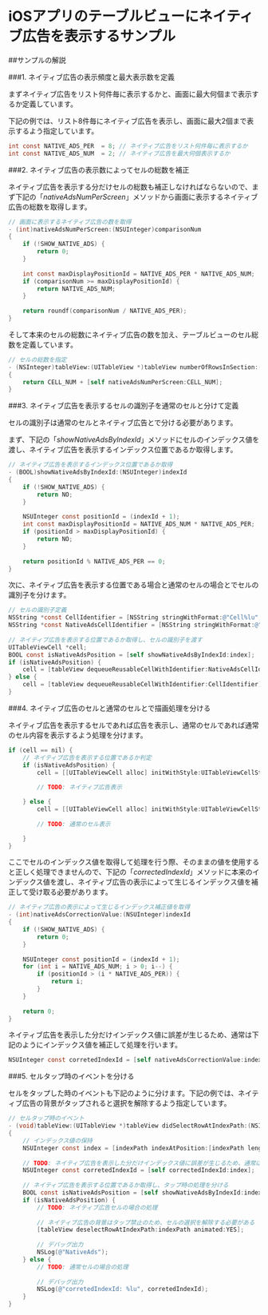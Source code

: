 iOSアプリのテーブルビューにネイティブ広告を表示するサンプル
============================

##サンプルの解説

###1. ネイティブ広告の表示頻度と最大表示数を定義

まずネイティブ広告をリスト何件毎に表示するかと、画面に最大何個まで表示するか定義しています。

下記の例では、リスト8件毎にネイティブ広告を表示し、画面に最大2個まで表示するよう指定しています。

```objective-c
int const NATIVE_ADS_PER  = 8; // ネイティブ広告をリスト何件毎に表示するか
int const NATIVE_ADS_NUM  = 2; // ネイティブ広告を最大何個表示するか
```

###2. ネイティブ広告の表示数によってセルの総数を補正

ネイティブ広告を表示する分だけセルの総数も補正しなければならないので、まず下記の「_nativeAdsNumPerScreen_」メソッドから画面に表示するネイティブ広告の総数を取得します。

```objective-c
// 画面に表示するネイティブ広告の数を取得
- (int)nativeAdsNumPerScreen:(NSUInteger)comparisonNum
{
    if (!SHOW_NATIVE_ADS) {
        return 0;
    }
    
    int const maxDisplayPositionId = NATIVE_ADS_PER * NATIVE_ADS_NUM;
    if (comparisonNum >= maxDisplayPositionId) {
        return NATIVE_ADS_NUM;
    }
    
    return roundf(comparisonNum / NATIVE_ADS_PER);
}
```

そして本来のセルの総数にネイティブ広告の数を加え、テーブルビューのセル総数を定義しています。

```objective-c
// セルの総数を指定
- (NSInteger)tableView:(UITableView *)tableView numberOfRowsInSection:(NSInteger)section
{
    return CELL_NUM + [self nativeAdsNumPerScreen:CELL_NUM];
}
```

###3. ネイティブ広告を表示するセルの識別子を通常のセルと分けて定義

セルの識別子は通常のセルとネイティブ広告とで分ける必要があります。

まず、下記の「_showNativeAdsByIndexId_」メソッドにセルのインデックス値を渡し、ネイティブ広告を表示するインデックス位置であるか取得します。

```objective-c
// ネイティブ広告を表示するインデックス位置であるか取得
- (BOOL)showNativeAdsByIndexId:(NSUInteger)indexId
{
    if (!SHOW_NATIVE_ADS) {
        return NO;
    }
    
    NSUInteger const positionId = (indexId + 1);
    int const maxDisplayPositionId = NATIVE_ADS_NUM * NATIVE_ADS_PER;
    if (positionId > maxDisplayPositionId) {
        return NO;
    }
    
    return positionId % NATIVE_ADS_PER == 0;
}
```

次に、ネイティブ広告を表示する位置である場合と通常のセルの場合とでセルの識別子を分けます。

```objective-c
// セルの識別子定義
NSString *const CellIdentifier = [NSString stringWithFormat:@"Cell%lu", (unsigned long)index];
NSString *const NativeAdsCellIdentifier = [NSString stringWithFormat:@"NativeAds%lu", (unsigned long)index];
    
// ネイティブ広告を表示する位置であるか取得し、セルの識別子を渡す
UITableViewCell *cell;
BOOL const isNativeAdsPosition = [self showNativeAdsByIndexId:index];
if (isNativeAdsPosition) {
    cell = [tableView dequeueReusableCellWithIdentifier:NativeAdsCellIdentifier];
} else {
    cell = [tableView dequeueReusableCellWithIdentifier:CellIdentifier];
}
```

###4. ネイティブ広告のセルと通常のセルとで描画処理を分ける

ネイティブ広告を表示するセルであれば広告を表示し、通常のセルであれば通常のセル内容を表示するよう処理を分けます。

```objective-c
if (cell == nil) {
    // ネイティブ広告を表示する位置であるか判定
    if (isNativeAdsPosition) {
        cell = [[UITableViewCell alloc] initWithStyle:UITableViewCellStyleDefault reuseIdentifier:NativeAdsCellIdentifier];
            
        // TODO: ネイティブ広告表示

    } else {
        cell = [[UITableViewCell alloc] initWithStyle:UITableViewCellStyleDefault reuseIdentifier:CellIdentifier];
            
        // TODO: 通常のセル表示

    }
}
```

ここでセルのインデックス値を取得して処理を行う際、そのままの値を使用すると正しく処理できませんので、下記の「_correctedIndexId_」メソッドに本来のインデックス値を渡し、ネイティブ広告の表示によって生じるインデックス値を補正して受け取る必要があります。

```objective-c
// ネイティブ広告の表示によって生じるインデックス補正値を取得
- (int)nativeAdsCorrectionValue:(NSUInteger)indexId
{
    if (!SHOW_NATIVE_ADS) {
        return 0;
    }
    
    NSUInteger const positionId = (indexId + 1);
    for (int i = NATIVE_ADS_NUM; i > 0; i--) {
        if (positionId > (i * NATIVE_ADS_PER)) {
            return i;
        }
    }
    
    return 0;
}
```

ネイティブ広告を表示した分だけインデックス値に誤差が生じるため、通常は下記のようにインデックス値を補正して処理を行います。

```objective-c
NSUInteger const corretedIndexId = [self nativeAdsCorrectionValue:index];
```

###5. セルタップ時のイベントを分ける

セルをタップした時のイベントも下記のように分けます。下記の例では、ネイティブ広告の背景がタップされると選択を解除するよう指定しています。

```objective-c
// セルタップ時のイベント
- (void)tableView:(UITableView *)tableView didSelectRowAtIndexPath:(NSIndexPath *)indexPath
{
    // インデックス値の保持
    NSUInteger const index = [indexPath indexAtPosition:[indexPath length] - 1];
    
    // TODO: ネイティブ広告を表示した分だけインデックス値に誤差が生じるため、通常はこの値を使用して処理を行う
    NSUInteger const corretedIndexId = [self correctedIndexId:index];
    
    // ネイティブ広告を表示する位置であるか取得し、タップ時の処理を分ける
    BOOL const isNativeAdsPosition = [self showNativeAdsByIndexId:index];
    if (isNativeAdsPosition) {
        // TODO: ネイティブ広告セルの場合の処理
        
        // ネイティブ広告の背景はタップ禁止のため、セルの選択を解除する必要がある
        [tableView deselectRowAtIndexPath:indexPath animated:YES];
        
        // デバッグ出力
        NSLog(@"NativeAds");
    } else {
        // TODO: 通常セルの場合の処理
        
        // デバッグ出力
        NSLog(@"corretedIndexId: %lu", corretedIndexId);
    }
}
```
